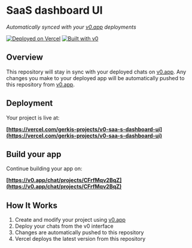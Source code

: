 # SaaS dashboard UI

*Automatically synced with your [v0.app](https://v0.app) deployments*

[![Deployed on Vercel](https://img.shields.io/badge/Deployed%20on-Vercel-black?style=for-the-badge&logo=vercel)](https://vercel.com/gerkis-projects/v0-saa-s-dashboard-ui)
[![Built with v0](https://img.shields.io/badge/Built%20with-v0.app-black?style=for-the-badge)](https://v0.app/chat/projects/CFrfMqv2BqZ)

## Overview

This repository will stay in sync with your deployed chats on [v0.app](https://v0.app).
Any changes you make to your deployed app will be automatically pushed to this repository from [v0.app](https://v0.app).

## Deployment

Your project is live at:

**[https://vercel.com/gerkis-projects/v0-saa-s-dashboard-ui](https://vercel.com/gerkis-projects/v0-saa-s-dashboard-ui)**

## Build your app

Continue building your app on:

**[https://v0.app/chat/projects/CFrfMqv2BqZ](https://v0.app/chat/projects/CFrfMqv2BqZ)**

## How It Works

1. Create and modify your project using [v0.app](https://v0.app)
2. Deploy your chats from the v0 interface
3. Changes are automatically pushed to this repository
4. Vercel deploys the latest version from this repository
